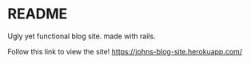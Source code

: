 # README

Ugly yet functional blog site. made with rails. 


Follow this link to view the site!
https://johns-blog-site.herokuapp.com/
